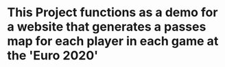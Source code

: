 # This Project functions as a demo for a website that generates a passes map for each player in each game at the 'Euro 2020'
